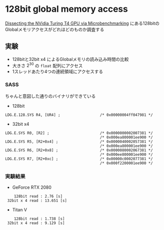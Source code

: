 # 128bit global memory access

[Dissecting the NVidia Turing T4 GPU via Microbenchmarking](https://arxiv.org/pdf/1903.07486.pdf)
にある128bitのGlobalメモリアクセスがどれほどのものか調査する

## 実験
- 128bitと32bit x4 によるGlobalメモリの読み込み時間の比較
- 大きさ $` 2^{30} `$ の `float` 配列にアクセス
- 1スレッドあたり4つの連続領域にアクセスする

### SASS
ちゃんと意図した通りのバイナリができている

- 128bit
```
LDG.E.128.SYS R4, [UR4] ;                  /* 0x00000004ff047981 */
```

- 32bit x4
```
LDG.E.SYS R0, [R2] ;                       /* 0x0000000002007381 */
                                           /* 0x000ea800001ee900 */
LDG.E.SYS R5, [R2+0x4] ;                   /* 0x0000040002057381 */
                                           /* 0x000ea800001ee900 */
LDG.E.SYS R6, [R2+0x8] ;                   /* 0x0000080002067381 */
                                           /* 0x000ee800001ee900 */
LDG.E.SYS R7, [R2+0xc] ;                   /* 0x00000c0002077381 */
                                           /* 0x000f2200001ee900 */
```

### 実験結果

- GeForce RTX 2080

```
    128bit read : 2.76 [s]
 32bit x 4 read : 13.651 [s]
```

- Titan V
```
    128bit read : 1.738 [s]
 32bit x 4 read : 9.129 [s]
```
